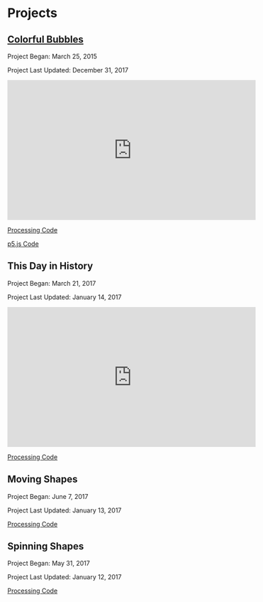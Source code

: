 # Projects

## [Colorful Bubbles](ColorfulBubbles/index.html)

Project Began: March 25, 2015

Project Last Updated: December 31, 2017

<iframe width="560" height="315" src="https://www.youtube.com/embed/7uNn9-0Eb1E" frameborder="0" gesture="media" allow="encrypted-media" allowfullscreen></iframe>

[Processing Code](https://github.com/blwatkins/MiniProjects/tree/master/ColorfulBubbles)

[p5.js Code](https://github.com/blwatkins/MiniProjects/tree/master/docs/ColorfulBubbles)

## This Day in History

Project Began: March 21, 2017

Project Last Updated: January 14, 2017

<iframe width="560" height="315" src="https://www.youtube.com/embed/R_a83uiELcI" frameborder="0" allow="autoplay; encrypted-media" allowfullscreen></iframe>

[Processing Code](https://github.com/blwatkins/MiniProjects/tree/master/ThisDayInHistory)

## Moving Shapes

Project Began: June 7, 2017

Project Last Updated: January 13, 2017

[Processing Code](https://github.com/blwatkins/MiniProjects/tree/master/MovingShapes)

## Spinning Shapes

Project Began: May 31, 2017

Project Last Updated: January 12, 2017

[Processing Code](https://github.com/blwatkins/MiniProjects/tree/master/SpinningShapes)